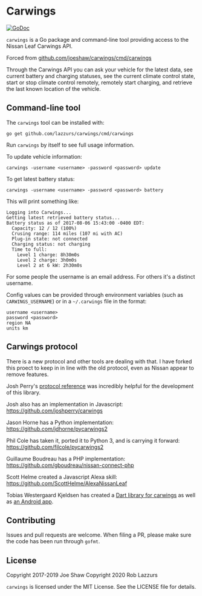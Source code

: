 # Carwings

[![GoDoc](https://godoc.org/github.com/lazzurs/carwings?status.svg)](http://godoc.org/github.com/joeshaw/carwings)

`carwings` is a Go package and command-line tool providing access to
the Nissan Leaf Carwings API.

Forced from [github.com/joeshaw/carwings/cmd/carwings](github.com/joeshaw/carwings/cmd/carwings)

Through the Carwings API you can ask your vehicle for the latest data,
see current battery and charging statuses, see the current climate
control state, start or stop climate control remotely, remotely
start charging, and retrieve the last known location of the vehicle.

## Command-line tool

The `carwings` tool can be installed with:

    go get github.com/lazzurs/carwings/cmd/carwings

Run `carwings` by itself to see full usage information.

To update vehicle information:

    carwings -username <username> -password <password> update

To get latest battery status:

    carwings -username <username> -password <password> battery

This will print something like:

    Logging into Carwings...
    Getting latest retrieved battery status...
    Battery status as of 2017-08-06 15:43:00 -0400 EDT:
      Capacity: 12 / 12 (100%)
      Crusing range: 114 miles (107 mi with AC)
      Plug-in state: not connected
      Charging status: not charging
      Time to full:
        Level 1 charge: 8h30m0s
        Level 2 charge: 3h0m0s
        Level 2 at 6 kW: 2h30m0s

For some people the username is an email address.  For others it's a
distinct username.

Config values can be provided through environment variables (such as
`CARWINGS_USERNAME`) or in a `~/.carwings` file in the format:

```
username <username>
password <password>
region NA
units km
```

## Carwings protocol

There is a new protocol and other tools are dealing with that. I have forked this proect to keep in in line with the 
old protocol, even as Nissan appear to remove features.

Josh Perry's [protocol reference](https://github.com/joshperry/carwings/blob/master/protocol.markdown)
was incredibly helpful for the development of this library.

Josh also has an implementation in Javascript:
https://github.com/joshperry/carwings

Jason Horne has a Python implementation:
https://github.com/jdhorne/pycarwings2

Phil Cole has taken it, ported it to Python 3, and is carrying it
forward: https://github.com/filcole/pycarwings2

Guillaume Boudreau has a PHP implementation:
https://github.com/gboudreau/nissan-connect-php

Scott Helme created a Javascript Alexa skill:
https://github.com/ScottHelme/AlexaNissanLeaf

Tobias Westergaard Kjeldsen has created a [Dart library for
carwings](https://gitlab.com/tobiaswkjeldsen/dartcarwings) as well as
[an Android app](https://gitlab.com/tobiaswkjeldsen/carwingsflutter).


## Contributing

Issues and pull requests are welcome.  When filing a PR, please make
sure the code has been run through `gofmt`.

## License

Copyright 2017-2019 Joe Shaw
Copyright 2020 Rob Lazzurs

`carwings` is licensed under the MIT License.  See the LICENSE file
for details.

